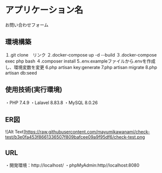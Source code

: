 # アプリケーション名
お問い合わせフォーム

## 環境構築
１.git clone　リンク
２.docker-compose up -d --build
３.docker-compose exec php bash
４.composer install
5..env.exampleファイルから.envを作成し、環境変数を変更
6.php artisan key:generate
7.php artisan migrate
8.php artisan db:seed

## 使用技術(実行環境)
・PHP 7.4.9
・Lalavel 8.83.8
・MySQL 8.0.26

## ER図
![Alt Text]https://raw.githubusercontent.com/mayumikawanami/check-test/b3e0fa453f8661336507f809bafcee09a9f95df6/check-test.png
## URL
・開発環境：http://localhost/
・phpMyAdmin:http//localhost:8080
